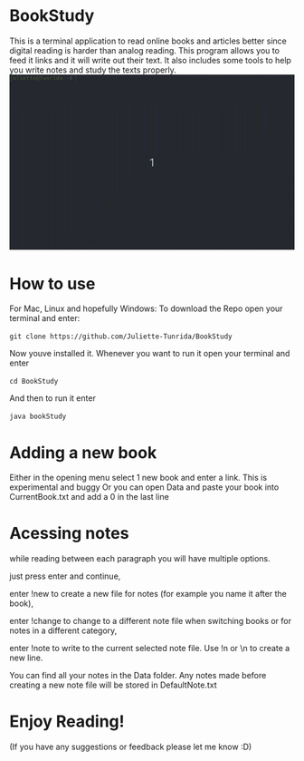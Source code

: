 # BookStudy
This is  a terminal application to read online books and articles better since digital reading is harder than analog reading. This program allows you to feed it links and it will write out their text. It also includes some tools to help you write notes and study the texts properly.
![Sneek peek into what it looks like](https://github.com/Juliette-Tunrida/BookStudy/blob/main/Bookstudytutorialgif.gif)
# How to use

For Mac, Linux and hopefully Windows:
  To download the Repo open your terminal and enter:
  
  `git clone https://github.com/Juliette-Tunrida/BookStudy`
  
   Now youve installed it. Whenever you want to run it open your terminal and enter
   
  `cd BookStudy`
  
  And then to run it enter
  
  `java bookStudy`
  

# Adding a new book

Either in the opening menu select 1 new book and enter a link. This is experimental and buggy
Or you can open Data and paste your book into CurrentBook.txt and add a 0 in the last line

# Acessing notes

while reading between each paragraph you will have multiple options.

just press enter and continue,

enter !new <name> to create a new file for notes (for example you name it after the book),
  
enter !change to change to a different note file when switching books or for notes in a different category,

enter !note <text> to write to the current selected note file. Use !n or \n to create a new line.
  
You can find all your notes in the Data folder. Any notes made before creating a new note file will be stored in DefaultNote.txt

# Enjoy Reading! 

(If you have any suggestions or feedback please let me know :D)
